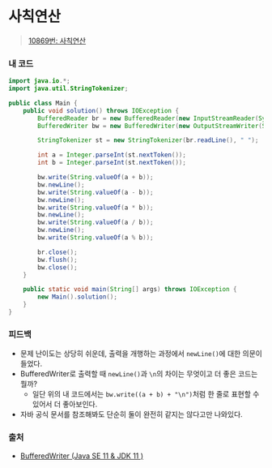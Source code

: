 # 사칙연산

> [10869번: 사칙연산](https://www.acmicpc.net/problem/10869)

### 내 코드

```java
import java.io.*;
import java.util.StringTokenizer;

public class Main {
    public void solution() throws IOException {
        BufferedReader br = new BufferedReader(new InputStreamReader(System.in));
        BufferedWriter bw = new BufferedWriter(new OutputStreamWriter(System.out));

        StringTokenizer st = new StringTokenizer(br.readLine(), " ");

        int a = Integer.parseInt(st.nextToken());
        int b = Integer.parseInt(st.nextToken());

        bw.write(String.valueOf(a + b));
        bw.newLine();
        bw.write(String.valueOf(a - b));
        bw.newLine();
        bw.write(String.valueOf(a * b));
        bw.newLine();
        bw.write(String.valueOf(a / b));
        bw.newLine();
        bw.write(String.valueOf(a % b));

        br.close();
        bw.flush();
        bw.close();
    }

    public static void main(String[] args) throws IOException {
        new Main().solution();
    }
}
```

### 피드백

* 문제 난이도는 상당히 쉬운데, 출력을 개행하는 과정에서 `newLine()`에 대한 의문이 들었다.
* BufferedWriter로 출력할 때 `newLine()`과 `\n`의 차이는 무엇이고 더 좋은 코드는 뭘까?
    * 일단 위의 내 코드에서는 `bw.write((a + b) + "\n")`처럼 한 줄로 표현할 수 있어서 더 좋아보인다.
* 자바 공식 문서를 참조해봐도 단순히 둘이 완전히 같지는 않다고만 나와있다.

### 출처

* [BufferedWriter (Java SE 11 & JDK 11 )](https://docs.oracle.com/en/java/javase/11/docs/api/java.base/java/io/BufferedWriter.html#newLine():~:text=O%20error%20occurs-,newLine,-public%C2%A0void%C2%A0newLine)
